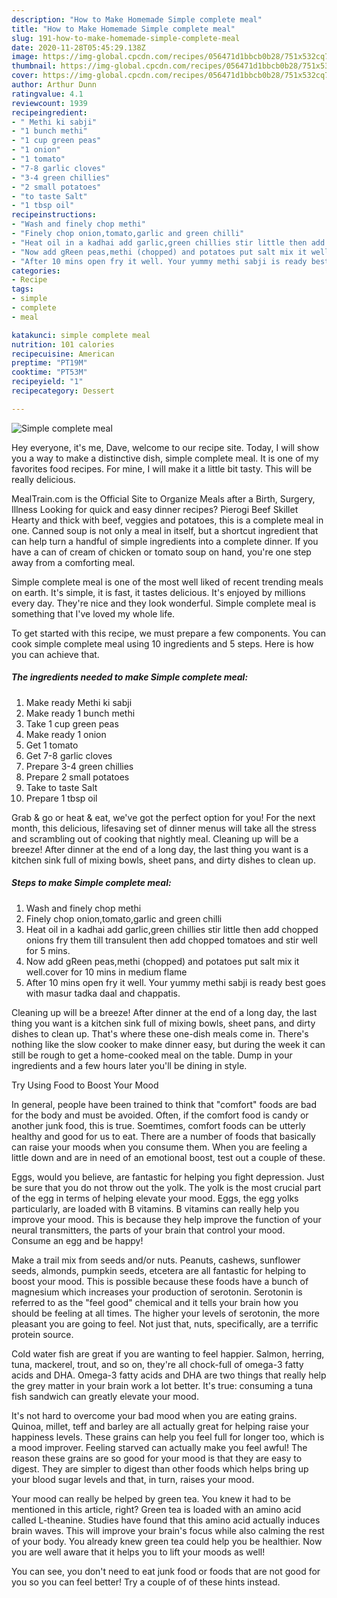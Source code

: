 ```yaml
---
description: "How to Make Homemade Simple complete meal"
title: "How to Make Homemade Simple complete meal"
slug: 191-how-to-make-homemade-simple-complete-meal
date: 2020-11-28T05:45:29.138Z
image: https://img-global.cpcdn.com/recipes/056471d1bbcb0b28/751x532cq70/simple-complete-meal-recipe-main-photo.jpg
thumbnail: https://img-global.cpcdn.com/recipes/056471d1bbcb0b28/751x532cq70/simple-complete-meal-recipe-main-photo.jpg
cover: https://img-global.cpcdn.com/recipes/056471d1bbcb0b28/751x532cq70/simple-complete-meal-recipe-main-photo.jpg
author: Arthur Dunn
ratingvalue: 4.1
reviewcount: 1939
recipeingredient:
- " Methi ki sabji"
- "1 bunch methi"
- "1 cup green peas"
- "1 onion"
- "1 tomato"
- "7-8 garlic cloves"
- "3-4 green chillies"
- "2 small potatoes"
- "to taste Salt"
- "1 tbsp oil"
recipeinstructions:
- "Wash and finely chop methi"
- "Finely chop onion,tomato,garlic and green chilli"
- "Heat oil in a kadhai add garlic,green chillies stir little then add chopped onions fry them till transulent then add chopped tomatoes and stir well for 5 mins."
- "Now add gReen peas,methi (chopped) and potatoes put salt mix it well.cover for 10 mins in medium flame"
- "After 10 mins open fry it well. Your yummy methi sabji is ready best goes with masur tadka daal and chappatis."
categories:
- Recipe
tags:
- simple
- complete
- meal

katakunci: simple complete meal 
nutrition: 101 calories
recipecuisine: American
preptime: "PT19M"
cooktime: "PT53M"
recipeyield: "1"
recipecategory: Dessert

---
```



![Simple complete meal](https://img-global.cpcdn.com/recipes/056471d1bbcb0b28/751x532cq70/simple-complete-meal-recipe-main-photo.jpg)

Hey everyone, it's me, Dave, welcome to our recipe site. Today, I will show you a way to make a distinctive dish, simple complete meal. It is one of my favorites food recipes. For mine, I will make it a little bit tasty. This will be really delicious.

MealTrain.com is the Official Site to Organize Meals after a Birth, Surgery, Illness Looking for quick and easy dinner recipes? Pierogi Beef Skillet Hearty and thick with beef, veggies and potatoes, this is a complete meal in one. Canned soup is not only a meal in itself, but a shortcut ingredient that can help turn a handful of simple ingredients into a complete dinner. If you have a can of cream of chicken or tomato soup on hand, you&#39;re one step away from a comforting meal.

Simple complete meal is one of the most well liked of recent trending meals on earth. It's simple, it is fast, it tastes delicious. It's enjoyed by millions every day. They're nice and they look wonderful. Simple complete meal is something that I've loved my whole life.


To get started with this recipe, we must prepare a few components. You can cook simple complete meal using 10 ingredients and 5 steps. Here is how you can achieve that.

<!--inarticleads1-->

##### The ingredients needed to make Simple complete meal:

1. Make ready  Methi ki sabji
1. Make ready 1 bunch methi
1. Take 1 cup green peas
1. Make ready 1 onion
1. Get 1 tomato
1. Get 7-8 garlic cloves
1. Prepare 3-4 green chillies
1. Prepare 2 small potatoes
1. Take to taste Salt
1. Prepare 1 tbsp oil


Grab &amp; go or heat &amp; eat, we&#39;ve got the perfect option for you! For the next month, this delicious, lifesaving set of dinner menus will take all the stress and scrambling out of cooking that nightly meal. Cleaning up will be a breeze! After dinner at the end of a long day, the last thing you want is a kitchen sink full of mixing bowls, sheet pans, and dirty dishes to clean up. 

<!--inarticleads2-->

##### Steps to make Simple complete meal:

1. Wash and finely chop methi
1. Finely chop onion,tomato,garlic and green chilli
1. Heat oil in a kadhai add garlic,green chillies stir little then add chopped onions fry them till transulent then add chopped tomatoes and stir well for 5 mins.
1. Now add gReen peas,methi (chopped) and potatoes put salt mix it well.cover for 10 mins in medium flame
1. After 10 mins open fry it well. Your yummy methi sabji is ready best goes with masur tadka daal and chappatis.


Cleaning up will be a breeze! After dinner at the end of a long day, the last thing you want is a kitchen sink full of mixing bowls, sheet pans, and dirty dishes to clean up. That&#39;s where these one-dish meals come in. There&#39;s nothing like the slow cooker to make dinner easy, but during the week it can still be rough to get a home-cooked meal on the table. Dump in your ingredients and a few hours later you&#39;ll be dining in style. 

Try Using Food to Boost Your Mood


In general, people have been trained to think that "comfort" foods are bad for the body and must be avoided. Often, if the comfort food is candy or another junk food, this is true. Soemtimes, comfort foods can be utterly healthy and good for us to eat. There are a number of foods that basically can raise your moods when you consume them. When you are feeling a little down and are in need of an emotional boost, test out a couple of these.

Eggs, would you believe, are fantastic for helping you fight depression. Just be sure that you do not throw out the yolk. The yolk is the most crucial part of the egg in terms of helping elevate your mood. Eggs, the egg yolks particularly, are loaded with B vitamins. B vitamins can really help you improve your mood. This is because they help improve the function of your neural transmitters, the parts of your brain that control your mood. Consume an egg and be happy!

Make a trail mix from seeds and/or nuts. Peanuts, cashews, sunflower seeds, almonds, pumpkin seeds, etcetera are all fantastic for helping to boost your mood. This is possible because these foods have a bunch of magnesium which increases your production of serotonin. Serotonin is referred to as the "feel good" chemical and it tells your brain how you should be feeling at all times. The higher your levels of serotonin, the more pleasant you are going to feel. Not just that, nuts, specifically, are a terrific protein source.

Cold water fish are great if you are wanting to feel happier. Salmon, herring, tuna, mackerel, trout, and so on, they're all chock-full of omega-3 fatty acids and DHA. Omega-3 fatty acids and DHA are two things that really help the grey matter in your brain work a lot better. It's true: consuming a tuna fish sandwich can greatly elevate your mood. 

It's not hard to overcome your bad mood when you are eating grains. Quinoa, millet, teff and barley are all actually great for helping raise your happiness levels. These grains can help you feel full for longer too, which is a mood improver. Feeling starved can actually make you feel awful! The reason these grains are so good for your mood is that they are easy to digest. They are simpler to digest than other foods which helps bring up your blood sugar levels and that, in turn, raises your mood.

Your mood can really be helped by green tea. You knew it had to be mentioned in this article, right? Green tea is loaded with an amino acid called L-theanine. Studies have found that this amino acid actually induces brain waves. This will improve your brain's focus while also calming the rest of your body. You already knew green tea could help you be healthier. Now you are well aware that it helps you to lift your moods as well!

You can see, you don't need to eat junk food or foods that are not good for you so you can feel better! Try  a  couple of  of  these  hints  instead.


